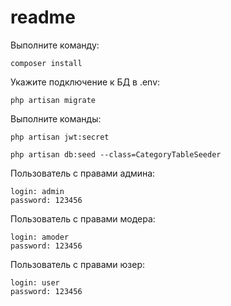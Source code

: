 # readme

Выполните команду:
```
composer install
```
Укажите подключение к БД в .env:
```
php artisan migrate
```
Выполните команды:
```
php artisan jwt:secret
```
```
php artisan db:seed --class=CategoryTableSeeder
```

Пользователь с правами админа:
```
login: admin
password: 123456
```

Пользователь с правами модера:
```
login: amoder
password: 123456
```

Пользователь с правами юзер:
```
login: user
password: 123456
```